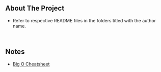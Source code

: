 ## About The Project

- Refer to respective README files in the folders titled with the author name.

&nbsp;

## Notes

- [Big O Cheatsheet](https://www.bigocheatsheet.com/)
